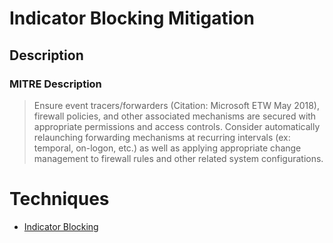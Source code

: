 
# Indicator Blocking Mitigation

## Description

### MITRE Description

> Ensure event tracers/forwarders (Citation: Microsoft ETW May 2018), firewall policies, and other associated mechanisms are secured with appropriate permissions and access controls. Consider automatically relaunching forwarding mechanisms at recurring intervals (ex: temporal, on-logon, etc.) as well as applying appropriate change management to firewall rules and other related system configurations.


# Techniques


* [Indicator Blocking](../techniques/Indicator-Blocking.md)

